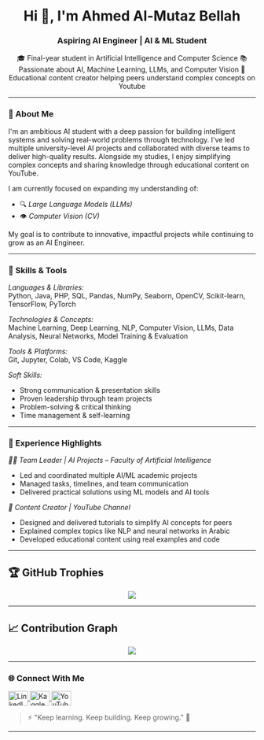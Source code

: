 <h1 align="center">Hi 👋, I'm Ahmed Al-Mutaz Bellah</h1>
<h3 align="center">Aspiring AI Engineer | AI & ML Student </h3>

<p align="center">
🎓 Final-year student in Artificial Intelligence and Computer Science  
📚 Passionate about AI, Machine Learning, LLMs, and Computer Vision  
🎥 Educational content creator helping peers understand complex concepts on Youtube
</p>

---

### 🚀 About Me

I'm an ambitious AI student with a deep passion for building intelligent systems and solving real-world problems through technology. I've led multiple university-level AI projects and collaborated with diverse teams to deliver high-quality results. Alongside my studies, I enjoy simplifying complex concepts and sharing knowledge through educational content on YouTube.

I am currently focused on expanding my understanding of:
- 🔍 *Large Language Models (LLMs)*
- 👁 *Computer Vision (CV)*

My goal is to contribute to innovative, impactful projects while continuing to grow as an AI Engineer.

---

### 🔧 Skills & Tools

*Languages & Libraries:*  
Python, Java, PHP, SQL, Pandas, NumPy, Seaborn, OpenCV, Scikit-learn, TensorFlow, PyTorch  

*Technologies & Concepts:*  
Machine Learning, Deep Learning, NLP, Computer Vision, LLMs, Data Analysis, Neural Networks, Model Training & Evaluation  

*Tools & Platforms:*  
Git, Jupyter, Colab, VS Code, Kaggle  

*Soft Skills:*  
- Strong communication & presentation skills  
- Proven leadership through team projects  
- Problem-solving & critical thinking  
- Time management & self-learning  

---

### 📂 Experience Highlights

*👨‍💻 Team Leader | AI Projects – Faculty of Artificial Intelligence*  
- Led and coordinated multiple AI/ML academic projects  
- Managed tasks, timelines, and team communication  
- Delivered practical solutions using ML models and AI tools  

*🎥 Content Creator | YouTube Channel*  
- Designed and delivered tutorials to simplify AI concepts for peers  
- Explained complex topics like NLP and neural networks in Arabic  
- Developed educational content using real examples and code  

---

## 🏆 GitHub Trophies

<p align="center">
  <img src="https://github-profile-trophy.vercel.app/?username=Ahmed-AlMutaz&theme=dracula" />
</p>

---

## 📈 Contribution Graph

<p align="center">
  <img src="https://github-readme-activity-graph.vercel.app/graph?username=Ahmed-AlMutaz&theme=tokyo-night" />
</p>

---

### 🌐 Connect With Me

<p align="left">
  <a href="https://linkedin.com/in/ahmed-almutaz-bellah/" target="blank">
    <img align="center" src="https://raw.githubusercontent.com/rahuldkjain/github-profile-readme-generator/master/src/images/icons/Social/linked-in-alt.svg" alt="LinkedIn" height="30" width="40" />
  </a>
  <a href="https://kaggle.com/ahmedelshiekh792" target="blank">
    <img align="center" src="https://raw.githubusercontent.com/rahuldkjain/github-profile-readme-generator/master/src/images/icons/Social/kaggle.svg" alt="Kaggle" height="30" width="40" />
  </a>
  <a href="https://www.youtube.com/@ahmed_al-mutaz_bellah" target="blank">
    <img align="center" src="https://raw.githubusercontent.com/rahuldkjain/github-profile-readme-generator/master/src/images/icons/Social/youtube.svg" alt="YouTube" height="30" width="40" />
  </a>
</p>

> ⚡ "Keep learning. Keep building. Keep growing." 💪

---

